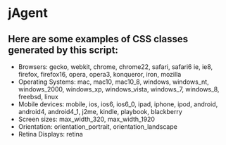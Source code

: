 jAgent
======

Here are some examples of CSS classes generated by this script:
---------------------------------------------------------------

- Browsers: gecko, webkit, chrome, chrome22, safari, safari6 ie, ie8, firefox, firefox16, opera, opera3, konqueror, iron, mozilla  
- Operating Systems: mac, mac10, mac10_8, windows, windows_nt, windows_2000, windows_xp, windows_vista, windows_7, windows_8, freebsd, linux
- Mobile devices: mobile, ios, ios6, ios6_0, ipad, iphone, ipod, android, android4, android4_1, j2me, kindle, playbook, blackberry 
- Screen sizes: max_width_320, max_width_1920
- Orientation: orientation_portrait, orientation_landscape
- Retina Displays: retina